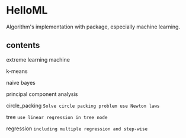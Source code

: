 # HelloML
Algorithm's implementation with package, especially machine learning.

## contents

extreme learning machine

k-means

naive bayes

principal component analysis

circle_packing
`
Solve circle packing problem use Newton laws
`

tree
`
use linear regression in tree node
`

regression
`
including multiple regression and step-wise
`
